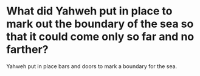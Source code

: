 # What did Yahweh put in place to mark out the boundary of the sea so that it could come only so far and no farther?

Yahweh put in place bars and doors to mark a boundary for the sea.
